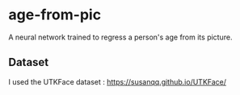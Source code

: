 # age-from-pic
A neural network trained to regress a person's age from its picture.

## Dataset
I used the UTKFace dataset : https://susanqq.github.io/UTKFace/
